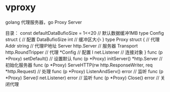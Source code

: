 # vproxy
golang 代理服务器，go Proxy Server

目录：
	const defaultDataBufioSize    = 1<<20                                           	// 默认数据缓冲1MB
	type Config struct {								// 配置
	    DataBufioSize int                                                           	// 缓冲区大小
	}
	type Proxy struct {								// 代理
	    Addr        string                                                          	// 代理IP地址
	    Server      http.Server                                                     	// 服务器
	    Transport   http.RoundTripper                                               	// 代理
	    *Config                                                                     	// 配置
	    l           net.Listener                                                    	// 连接对象
	}
		func (p *Proxy) setDefault()							// 设置默认
		func (p *Proxy) initServer() *http.Server					// 初始化服务器
		func (p *Proxy) ServeHTTP(rw http.ResponseWriter, req *http.Request)		// 处理
		func (p *Proxy) ListenAndServ() error 						// 监听
		func (p *Proxy) Serve(l net.Listener) error					// 监听
		func (p *Proxy) Close() error							// 关闭代理
	
